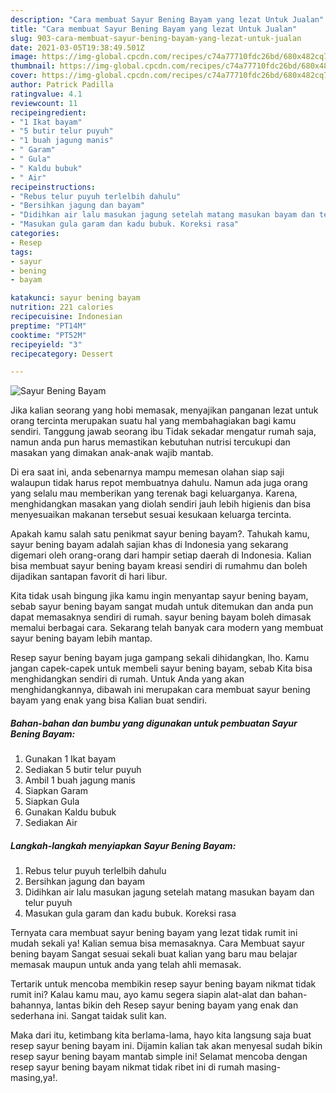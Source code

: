 ```yaml
---
description: "Cara membuat Sayur Bening Bayam yang lezat Untuk Jualan"
title: "Cara membuat Sayur Bening Bayam yang lezat Untuk Jualan"
slug: 903-cara-membuat-sayur-bening-bayam-yang-lezat-untuk-jualan
date: 2021-03-05T19:38:49.501Z
image: https://img-global.cpcdn.com/recipes/c74a77710fdc26bd/680x482cq70/sayur-bening-bayam-foto-resep-utama.jpg
thumbnail: https://img-global.cpcdn.com/recipes/c74a77710fdc26bd/680x482cq70/sayur-bening-bayam-foto-resep-utama.jpg
cover: https://img-global.cpcdn.com/recipes/c74a77710fdc26bd/680x482cq70/sayur-bening-bayam-foto-resep-utama.jpg
author: Patrick Padilla
ratingvalue: 4.1
reviewcount: 11
recipeingredient:
- "1 Ikat bayam"
- "5 butir telur puyuh"
- "1 buah jagung manis"
- " Garam"
- " Gula"
- " Kaldu bubuk"
- " Air"
recipeinstructions:
- "Rebus telur puyuh terlelbih dahulu"
- "Bersihkan jagung dan bayam"
- "Didihkan air lalu masukan jagung setelah matang masukan bayam dan telur puyuh"
- "Masukan gula garam dan kadu bubuk. Koreksi rasa"
categories:
- Resep
tags:
- sayur
- bening
- bayam

katakunci: sayur bening bayam 
nutrition: 221 calories
recipecuisine: Indonesian
preptime: "PT14M"
cooktime: "PT52M"
recipeyield: "3"
recipecategory: Dessert

---
```



![Sayur Bening Bayam](https://img-global.cpcdn.com/recipes/c74a77710fdc26bd/680x482cq70/sayur-bening-bayam-foto-resep-utama.jpg)

Jika kalian seorang yang hobi memasak, menyajikan panganan lezat untuk orang tercinta merupakan suatu hal yang membahagiakan bagi kamu sendiri. Tanggung jawab seorang ibu Tidak sekadar mengatur rumah saja, namun anda pun harus memastikan kebutuhan nutrisi tercukupi dan masakan yang dimakan anak-anak wajib mantab.

Di era  saat ini, anda sebenarnya mampu memesan olahan siap saji walaupun tidak harus repot membuatnya dahulu. Namun ada juga orang yang selalu mau memberikan yang terenak bagi keluarganya. Karena, menghidangkan masakan yang diolah sendiri jauh lebih higienis dan bisa menyesuaikan makanan tersebut sesuai kesukaan keluarga tercinta. 



Apakah kamu salah satu penikmat sayur bening bayam?. Tahukah kamu, sayur bening bayam adalah sajian khas di Indonesia yang sekarang digemari oleh orang-orang dari hampir setiap daerah di Indonesia. Kalian bisa membuat sayur bening bayam kreasi sendiri di rumahmu dan boleh dijadikan santapan favorit di hari libur.

Kita tidak usah bingung jika kamu ingin menyantap sayur bening bayam, sebab sayur bening bayam sangat mudah untuk ditemukan dan anda pun dapat memasaknya sendiri di rumah. sayur bening bayam boleh dimasak memalui berbagai cara. Sekarang telah banyak cara modern yang membuat sayur bening bayam lebih mantap.

Resep sayur bening bayam juga gampang sekali dihidangkan, lho. Kamu jangan capek-capek untuk membeli sayur bening bayam, sebab Kita bisa menghidangkan sendiri di rumah. Untuk Anda yang akan menghidangkannya, dibawah ini merupakan cara membuat sayur bening bayam yang enak yang bisa Kalian buat sendiri.

<!--inarticleads1-->

##### Bahan-bahan dan bumbu yang digunakan untuk pembuatan Sayur Bening Bayam:

1. Gunakan 1 Ikat bayam
1. Sediakan 5 butir telur puyuh
1. Ambil 1 buah jagung manis
1. Siapkan  Garam
1. Siapkan  Gula
1. Gunakan  Kaldu bubuk
1. Sediakan  Air




<!--inarticleads2-->

##### Langkah-langkah menyiapkan Sayur Bening Bayam:

1. Rebus telur puyuh terlelbih dahulu
1. Bersihkan jagung dan bayam
1. Didihkan air lalu masukan jagung setelah matang masukan bayam dan telur puyuh
1. Masukan gula garam dan kadu bubuk. Koreksi rasa




Ternyata cara membuat sayur bening bayam yang lezat tidak rumit ini mudah sekali ya! Kalian semua bisa memasaknya. Cara Membuat sayur bening bayam Sangat sesuai sekali buat kalian yang baru mau belajar memasak maupun untuk anda yang telah ahli memasak.

Tertarik untuk mencoba membikin resep sayur bening bayam nikmat tidak rumit ini? Kalau kamu mau, ayo kamu segera siapin alat-alat dan bahan-bahannya, lantas bikin deh Resep sayur bening bayam yang enak dan sederhana ini. Sangat taidak sulit kan. 

Maka dari itu, ketimbang kita berlama-lama, hayo kita langsung saja buat resep sayur bening bayam ini. Dijamin kalian tak akan menyesal sudah bikin resep sayur bening bayam mantab simple ini! Selamat mencoba dengan resep sayur bening bayam nikmat tidak ribet ini di rumah masing-masing,ya!.

